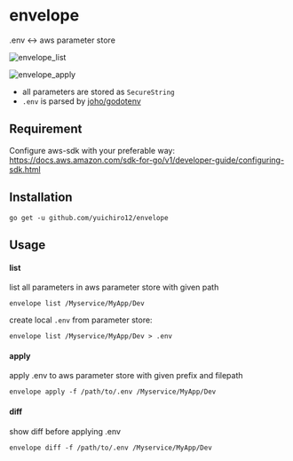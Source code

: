 # envelope
.env <-> aws parameter store

![envelope_list](https://user-images.githubusercontent.com/7312640/72822285-2ecaa100-3cb5-11ea-97a0-58a633438570.gif)

![envelope_apply](https://user-images.githubusercontent.com/7312640/72804122-09c53680-3c93-11ea-8941-847bb117e3a6.gif)

- all parameters are stored as `SecureString`
- `.env` is parsed by [joho/godotenv](https://github.com/joho/godotenv)

## Requirement
Configure aws-sdk with your preferable way:
https://docs.aws.amazon.com/sdk-for-go/v1/developer-guide/configuring-sdk.html

## Installation
```
go get -u github.com/yuichiro12/envelope
```

## Usage

#### list
list all parameters in aws parameter store with given path
```
envelope list /Myservice/MyApp/Dev
```

create local `.env` from parameter store:
```
envelope list /Myservice/MyApp/Dev > .env
```

#### apply
apply .env to aws parameter store with given prefix and filepath
```
envelope apply -f /path/to/.env /Myservice/MyApp/Dev
```

#### diff
show diff before applying .env
```
envelope diff -f /path/to/.env /Myservice/MyApp/Dev
```
